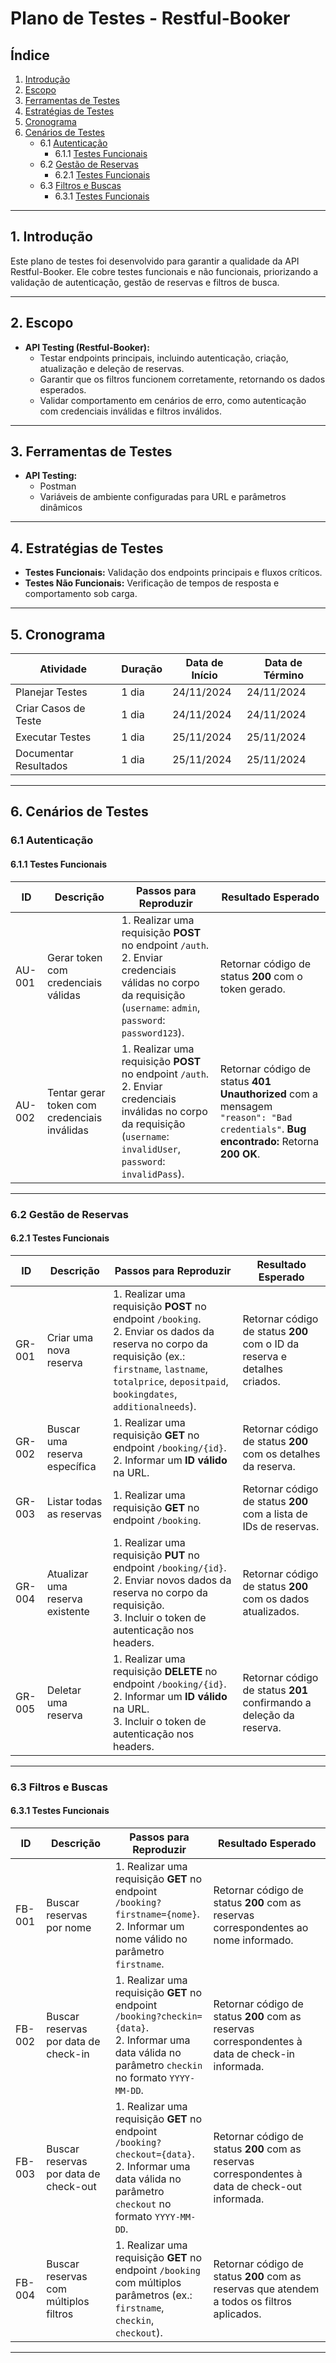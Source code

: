 # Plano de Testes - Restful-Booker 

## Índice

1. [Introdução](#introdução)
2. [Escopo](#escopo)
3. [Ferramentas de Testes](#ferramentas-de-testes)
4. [Estratégias de Testes](#estratégias-de-testes)
5. [Cronograma](#cronograma)
6. [Cenários de Testes](#cenários-de-testes)
   - 6.1 [Autenticação](#61-autenticação)
     - 6.1.1 [Testes Funcionais](#611-testes-funcionais)
   - 6.2 [Gestão de Reservas](#62-gestão-de-reservas)
     - 6.2.1 [Testes Funcionais](#621-testes-funcionais)
   - 6.3 [Filtros e Buscas](#63-filtros-e-buscas)
     - 6.3.1 [Testes Funcionais](#631-testes-funcionais)

---

## 1. Introdução

Este plano de testes foi desenvolvido para garantir a qualidade da API Restful-Booker. Ele cobre testes funcionais e não funcionais, priorizando a validação de autenticação, gestão de reservas e filtros de busca.

---

## 2. Escopo

- **API Testing (Restful-Booker):**
  - Testar endpoints principais, incluindo autenticação, criação, atualização e deleção de reservas.
  - Garantir que os filtros funcionem corretamente, retornando os dados esperados.
  - Validar comportamento em cenários de erro, como autenticação com credenciais inválidas e filtros inválidos.

---

## 3. Ferramentas de Testes

- **API Testing:**
  - Postman
  - Variáveis de ambiente configuradas para URL e parâmetros dinâmicos

---

## 4. Estratégias de Testes

- **Testes Funcionais:** Validação dos endpoints principais e fluxos críticos.
- **Testes Não Funcionais:** Verificação de tempos de resposta e comportamento sob carga.

---

## 5. Cronograma

| Atividade             | Duração | Data de Início | Data de Término |
|-----------------------|---------|----------------|-----------------|
| Planejar Testes       | 1 dia   | 24/11/2024     | 24/11/2024      |
| Criar Casos de Teste  | 1 dia   | 24/11/2024     | 24/11/2024      |
| Executar Testes       | 1 dia   | 25/11/2024     | 25/11/2024      |
| Documentar Resultados | 1 dia   | 25/11/2024     | 25/11/2024      |

---

## 6. Cenários de Testes

### 6.1 Autenticação

#### 6.1.1 Testes Funcionais

| **ID**   | **Descrição**                                | **Passos para Reproduzir**                                                                                                                                                                                       | **Resultado Esperado**                                                                                                 |
|----------|----------------------------------------------|-------------------------------------------------------------------------------------------------------------------------------------------------------------------------------------------------------------------|------------------------------------------------------------------------------------------------------------------------|
| AU-001   | Gerar token com credenciais válidas          | 1. Realizar uma requisição **POST** no endpoint `/auth`.<br>2. Enviar credenciais válidas no corpo da requisição (`username`: `admin`, `password`: `password123`).                                                | Retornar código de status **200** com o token gerado.                                                                  |
| AU-002   | Tentar gerar token com credenciais inválidas | 1. Realizar uma requisição **POST** no endpoint `/auth`.<br>2. Enviar credenciais inválidas no corpo da requisição (`username`: `invalidUser`, `password`: `invalidPass`).                                         | Retornar código de status **401 Unauthorized** com a mensagem `"reason": "Bad credentials"`. **Bug encontrado:** Retorna **200 OK**. |

---

### 6.2 Gestão de Reservas

#### 6.2.1 Testes Funcionais

| **ID**   | **Descrição**                  | **Passos para Reproduzir**                                                                                                                                                                                         | **Resultado Esperado**                                                                                     |
|----------|--------------------------------|---------------------------------------------------------------------------------------------------------------------------------------------------------------------------------------------------------------------|------------------------------------------------------------------------------------------------------------|
| GR-001   | Criar uma nova reserva         | 1. Realizar uma requisição **POST** no endpoint `/booking`.<br>2. Enviar os dados da reserva no corpo da requisição (ex.: `firstname`, `lastname`, `totalprice`, `depositpaid`, `bookingdates`, `additionalneeds`). | Retornar código de status **200** com o ID da reserva e detalhes criados.                                  |
| GR-002   | Buscar uma reserva específica  | 1. Realizar uma requisição **GET** no endpoint `/booking/{id}`.<br>2. Informar um **ID válido** na URL.                                                                                                             | Retornar código de status **200** com os detalhes da reserva.                                              |
| GR-003   | Listar todas as reservas       | 1. Realizar uma requisição **GET** no endpoint `/booking`.                                                                                                                                                          | Retornar código de status **200** com a lista de IDs de reservas.                                          |
| GR-004   | Atualizar uma reserva existente | 1. Realizar uma requisição **PUT** no endpoint `/booking/{id}`.<br>2. Enviar novos dados da reserva no corpo da requisição.<br>3. Incluir o token de autenticação nos headers.                                     | Retornar código de status **200** com os dados atualizados.                                                |
| GR-005   | Deletar uma reserva            | 1. Realizar uma requisição **DELETE** no endpoint `/booking/{id}`.<br>2. Informar um **ID válido** na URL.<br>3. Incluir o token de autenticação nos headers.                                                       | Retornar código de status **201** confirmando a deleção da reserva.                                        |

---

### 6.3 Filtros e Buscas

#### 6.3.1 Testes Funcionais

| **ID**   | **Descrição**                        | **Passos para Reproduzir**                                                                                                                                             | **Resultado Esperado**                                                                                       |
|----------|--------------------------------------|------------------------------------------------------------------------------------------------------------------------------------------------------------------------|--------------------------------------------------------------------------------------------------------------|
| FB-001   | Buscar reservas por nome             | 1. Realizar uma requisição **GET** no endpoint `/booking?firstname={nome}`.<br>2. Informar um nome válido no parâmetro `firstname`.                                    | Retornar código de status **200** com as reservas correspondentes ao nome informado.                          |
| FB-002   | Buscar reservas por data de check-in | 1. Realizar uma requisição **GET** no endpoint `/booking?checkin={data}`.<br>2. Informar uma data válida no parâmetro `checkin` no formato `YYYY-MM-DD`.               | Retornar código de status **200** com as reservas correspondentes à data de check-in informada.              |
| FB-003   | Buscar reservas por data de check-out | 1. Realizar uma requisição **GET** no endpoint `/booking?checkout={data}`.<br>2. Informar uma data válida no parâmetro `checkout` no formato `YYYY-MM-DD`.             | Retornar código de status **200** com as reservas correspondentes à data de check-out informada.             |
| FB-004   | Buscar reservas com múltiplos filtros | 1. Realizar uma requisição **GET** no endpoint `/booking` com múltiplos parâmetros (ex.: `firstname`, `checkin`, `checkout`).                                          | Retornar código de status **200** com as reservas que atendem a todos os filtros aplicados.                  |

---
